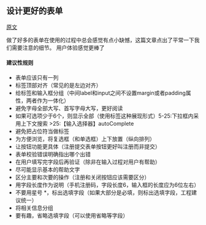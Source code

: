 ## 设计更好的表单
[原文](http://www.zcfy.cc/article/design-better-forms-1227.html)

做了好多的表单在使用的过程中总会感觉有点小缺憾，这篇文章点出了平常一下我们需要注意的细节。
用户体验感觉更棒了

#### 建议性规则

- 表单应该只有一列
- 标签顶部对齐（常见的是左边对齐）
- 给标签和输入框分组（中间label和input之间不设置margin或者padding属性，两者作为一体化）
- 避免字母全部大写、首写字母大写，更好阅读
- 如果可选项少于6个，则显示全部（使用标签这种展现形式）5-25:下拉框内采用上下文搜索 >25:【输入选择器】autoComplete
- 避免把占位符当做标签
- 为方便浏览，将复选框（和单选框）上下放置（纵向排列）
- 让按钮功能更具体（注册提交表单按钮更好叫注册而非提交）
- 表单校验错误明确指出哪个出错
- 在用户填写完字段后再验证（除非在输入过程对用户有帮助）
- 尽可能显示基本的帮助文字
- 区分主要和次要的操作（注册和关闭按钮应该需要区分）
- 用字段长度作为说明（手机注册码，字段长度6，输入框的长度应为6位左右）
- 不要用星号 *，标出选填字段（如果大部分是必填，则标出选填字段，工程建议统一）
- 将相关信息分组
- 要有趣，省略选填字段（可以使用省略等字段）